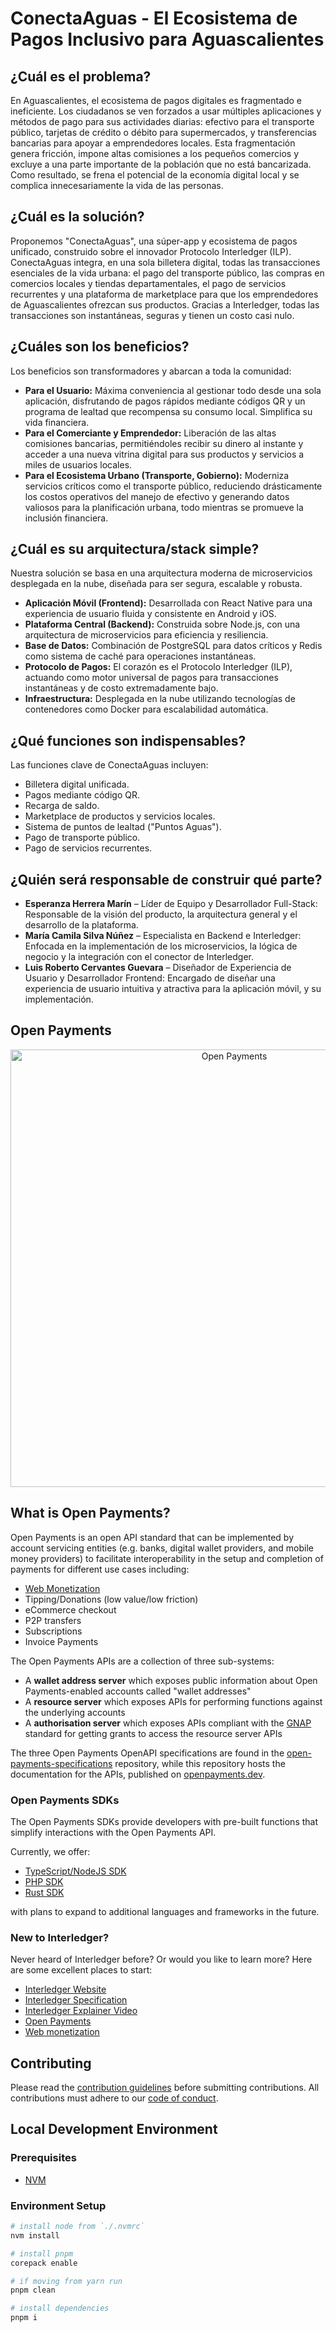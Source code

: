 # ConectaAguas - El Ecosistema de Pagos Inclusivo para Aguascalientes

<p align="center">
 
</p>

## ¿Cuál es el problema?

En Aguascalientes, el ecosistema de pagos digitales es fragmentado e ineficiente. Los ciudadanos se ven forzados a usar múltiples aplicaciones y métodos de pago para sus actividades diarias: efectivo para el transporte público, tarjetas de crédito o débito para supermercados, y transferencias bancarias para apoyar a emprendedores locales. Esta fragmentación genera fricción, impone altas comisiones a los pequeños comercios y excluye a una parte importante de la población que no está bancarizada. Como resultado, se frena el potencial de la economía digital local y se complica innecesariamente la vida de las personas.

## ¿Cuál es la solución?

Proponemos "ConectaAguas", una súper-app y ecosistema de pagos unificado, construido sobre el innovador Protocolo Interledger (ILP). ConectaAguas integra, en una sola billetera digital, todas las transacciones esenciales de la vida urbana: el pago del transporte público, las compras en comercios locales y tiendas departamentales, el pago de servicios recurrentes y una plataforma de marketplace para que los emprendedores de Aguascalientes ofrezcan sus productos. Gracias a Interledger, todas las transacciones son instantáneas, seguras y tienen un costo casi nulo.

## ¿Cuáles son los beneficios?

Los beneficios son transformadores y abarcan a toda la comunidad:

*   **Para el Usuario:** Máxima conveniencia al gestionar todo desde una sola aplicación, disfrutando de pagos rápidos mediante códigos QR y un programa de lealtad que recompensa su consumo local. Simplifica su vida financiera.
*   **Para el Comerciante y Emprendedor:** Liberación de las altas comisiones bancarias, permitiéndoles recibir su dinero al instante y acceder a una nueva vitrina digital para sus productos y servicios a miles de usuarios locales.
*   **Para el Ecosistema Urbano (Transporte, Gobierno):** Moderniza servicios críticos como el transporte público, reduciendo drásticamente los costos operativos del manejo de efectivo y generando datos valiosos para la planificación urbana, todo mientras se promueve la inclusión financiera.

## ¿Cuál es su arquitectura/stack simple?

Nuestra solución se basa en una arquitectura moderna de microservicios desplegada en la nube, diseñada para ser segura, escalable y robusta.

*   **Aplicación Móvil (Frontend):** Desarrollada con React Native para una experiencia de usuario fluida y consistente en Android y iOS.
*   **Plataforma Central (Backend):** Construida sobre Node.js, con una arquitectura de microservicios para eficiencia y resiliencia.
*   **Base de Datos:** Combinación de PostgreSQL para datos críticos y Redis como sistema de caché para operaciones instantáneas.
*   **Protocolo de Pagos:** El corazón es el Protocolo Interledger (ILP), actuando como motor universal de pagos para transacciones instantáneas y de costo extremadamente bajo.
*   **Infraestructura:** Desplegada en la nube utilizando tecnologías de contenedores como Docker para escalabilidad automática.

## ¿Qué funciones son indispensables?

Las funciones clave de ConectaAguas incluyen:

*   Billetera digital unificada.
*   Pagos mediante código QR.
*   Recarga de saldo.
*   Marketplace de productos y servicios locales.
*   Sistema de puntos de lealtad ("Puntos Aguas").
*   Pago de transporte público.
*   Pago de servicios recurrentes.

## ¿Quién será responsable de construir qué parte?

*   **Esperanza Herrera Marín** – Líder de Equipo y Desarrollador Full-Stack: Responsable de la visión del producto, la arquitectura general y el desarrollo de la plataforma.
*   **María Camila Silva Núñez** – Especialista en Backend e Interledger: Enfocada en la implementación de los microservicios, la lógica de negocio y la integración con el conector de Interledger.
*   **Luis Roberto Cervantes Guevara** – Diseñador de Experiencia de Usuario y Desarrollador Frontend: Encargado de diseñar una experiencia de usuario intuitiva y atractiva para la aplicación móvil, y su implementación.

## Open Payments

<p align="center">
  <img src="https://raw.githubusercontent.com/interledger/open-payments/main/docs/public/img/logo.svg" width="700" alt="Open Payments">
</p>

## What is Open Payments?

Open Payments is an open API standard that can be implemented by account servicing entities (e.g. banks, digital wallet providers, and mobile money providers) to facilitate interoperability in the setup and completion of payments for different use cases including:

- [Web Monetization](https://webmonetization.org)
- Tipping/Donations (low value/low friction)
- eCommerce checkout
- P2P transfers
- Subscriptions
- Invoice Payments

The Open Payments APIs are a collection of three sub-systems:

- A **wallet address server** which exposes public information about Open Payments-enabled accounts called "wallet addresses"
- A **resource server** which exposes APIs for performing functions against the underlying accounts
- A **authorisation server** which exposes APIs compliant with the [GNAP](https://datatracker.ietf.org/doc/html/draft-ietf-gnap-core-protocol) standard for getting grants to access the resource server APIs

The three Open Payments OpenAPI specifications are found in the [open-payments-specifications](https://github.com/interledger/open-payments-specifications) repository, while this repository hosts the documentation for the APIs, published on [openpayments.dev](https://openpayments.dev).

### Open Payments SDKs

The Open Payments SDKs provide developers with pre-built functions that simplify interactions with the Open Payments API.

Currently, we offer:
- [TypeScript/NodeJS SDK](https://github.com/interledger/open-payments-node/tree/main/packages/open-payments)
- [PHP SDK](https://github.com/interledger/open-payments-php)
- [Rust SDK](https://github.com/interledger/open-payments-rust)

with plans to expand to additional languages and frameworks in the future.

### New to Interledger?

Never heard of Interledger before? Or would you like to learn more? Here are some excellent places to start:

- [Interledger Website](https://interledger.org/)
- [Interledger Specification](https://interledger.org/developers/rfcs/interledger-protocol/)
- [Interledger Explainer Video](https://twitter.com/Interledger/status/1567916000074678272)
- [Open Payments](https://openpayments.dev/)
- [Web monetization](https://webmonetization.org/)

## Contributing

Please read the [contribution guidelines](.github/contributing.md) before submitting contributions. All contributions must adhere to our [code of conduct](.github/code_of_conduct.md).

## Local Development Environment

### Prerequisites

- [NVM](https://github.com/nvm-sh/nvm)

### Environment Setup

```sh
# install node from `./.nvmrc`
nvm install

# install pnpm
corepack enable

# if moving from yarn run
pnpm clean

# install dependencies
pnpm i
